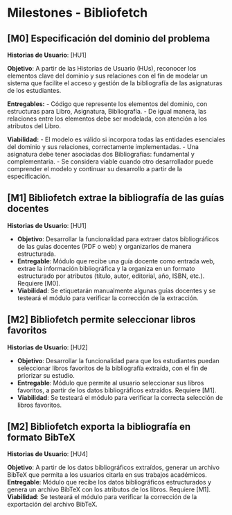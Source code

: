# Milestones - Bibliofetch

## [M0] Especificación del dominio del problema
**Historias de Usuario**: [HU1]

**Objetivo**: A partir de las Historias de Usuario (HUs), reconocer los elementos clave del dominio y sus relaciones con el fin de modelar un sistema que facilite el acceso y gestión de la bibliografía de las asignaturas de los estudiantes.

**Entregables:**
    - Código que represente los elementos del dominio, con estructuras para Libro, Asignatura, Bibliografía.
    - De igual manera, las relaciones entre los elementos debe ser modelada, con atención a los atributos del Libro.

**Viabilidad:** 
    - El modelo es válido si incorpora todas las entidades esenciales del dominio y sus relaciones, correctamente implementadas.
    - Una asignatura debe tener asociadas dos Bibliografías: fundamental y complementaria.
    - Se considera viable cuando otro desarrollador puede comprender el modelo y continuar su desarrollo a partir de la especificación.    

## [M1] Bibliofetch extrae la bibliografía de las guías docentes

**Historias de Usuario**: [HU1]
- **Objetivo**: Desarrollar la funcionalidad para extraer datos bibliográficos de las guías docentes (PDF o web) y organizarlos de manera estructurada. 
- **Entregable**: Módulo que recibe una guía docente como entrada web, extrae la información bibliográfica y la organiza en un formato estructurado por atributos (título, autor, editorial, año, ISBN, etc.). Requiere [M0].
- **Viabilidad**: Se etiquetarán manualmente algunas guías docentes y se testeará el módulo para verificar la corrección de la extracción.

## [M2] Bibliofetch permite seleccionar libros favoritos

**Historias de Usuario**: [HU2]

- **Objetivo**: Desarrollar la funcionalidad para que los estudiantes puedan seleccionar libros favoritos de la bibliografía extraída, con el fin de priorizar su estudio.
- **Entregable**: Módulo que permite al usuario seleccionar sus libros favoritos, a partir de los datos bibliográficos extraídos. Requiere [M1].
- **Viabilidad**: Se testeará el módulo para verificar la correcta selección de libros favoritos.

## [M2] Bibliofetch exporta la bibliografía en formato BibTeX
**Historias de Usuario**: [HU4]

**Objetivo**: A partir de los datos bibliográficos extraídos, generar un archivo BibTeX que permita a los usuarios citarla en sus trabajos académicos.
**Entregable**: Módulo que recibe los datos bibliográficos estructurados y genera un archivo BibTeX con los atributos de los libros. Requiere [M1].
**Viabilidad**: Se testeará el módulo para verificar la corrección de la exportación del archivo BibTeX.